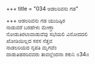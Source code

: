 +++
title = "034 ಆಡಲರಿವನು ಗಡ"

+++
ಆಡಲರಿವನು ಗಡ ಯುದಿಷ್ಠಿರ  
ನಾಡುವರೆ ಬರಹೇಳು ಮೇಣ್ತಾ  
ನೋಡುತಿರಲಾವಾಡುವೆವು ಸಭೆಯಲಿ ವಿನೋದದಲಿ  
ಖೋಡಿಯಿಲ್ಲದ ಸರಸ ನೆತ್ತವ   
ನಾಡಲರಿಯದ ನೃಪತಿ ಮೃಗವೆಂ  
ದಾಡುತಿಹರರಿವವರು ತಾವಲ್ಲೆಂದನಾ ಶಕುನಿ    ॥34॥